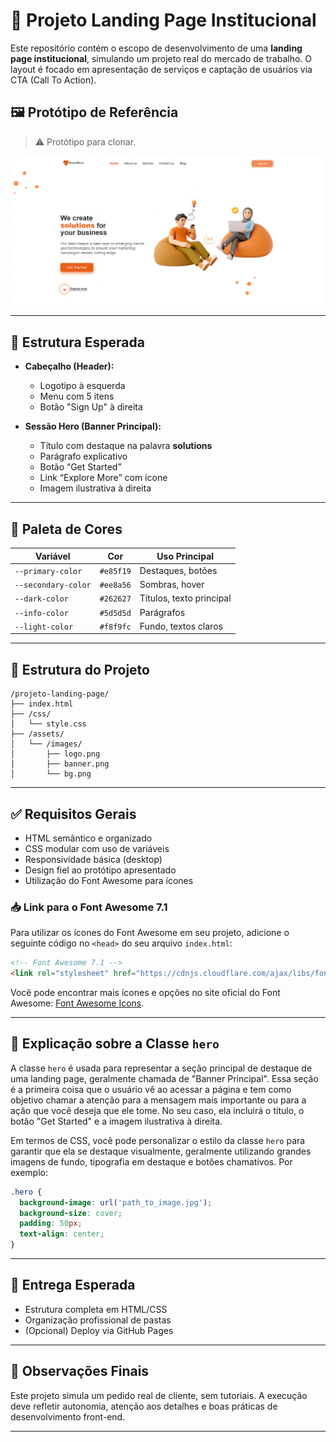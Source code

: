 # 💼 Projeto Landing Page Institucional

Este repositório contém o escopo de desenvolvimento de uma **landing page institucional**, simulando um projeto real do mercado de trabalho. O layout é focado em apresentação de serviços e captação de usuários via CTA (Call To Action).

## 🖼️ Protótipo de Referência

> ⚠️ Protótipo para clonar.

![Preview do Layout](./image.png)

---

## 📌 Estrutura Esperada

* **Cabeçalho (Header):**

  * Logotipo à esquerda
  * Menu com 5 itens
  * Botão "Sign Up" à direita

* **Sessão Hero (Banner Principal):**

  * Título com destaque na palavra **solutions**
  * Parágrafo explicativo
  * Botão “Get Started”
  * Link “Explore More” com ícone
  * Imagem ilustrativa à direita

---

## 🎨 Paleta de Cores

| Variável            | Cor       | Uso Principal            |
| ------------------- | --------- | ------------------------ |
| `--primary-color`   | `#e85f19` | Destaques, botões        |
| `--secondary-color` | `#ee8a56` | Sombras, hover           |
| `--dark-color`      | `#262627` | Títulos, texto principal |
| `--info-color`      | `#5d5d5d` | Parágrafos               |
| `--light-color`     | `#f8f9fc` | Fundo, textos claros     |

---

## 🧱 Estrutura do Projeto

```
/projeto-landing-page/
├── index.html
├── /css/
│   └── style.css
├── /assets/
│   └── /images/
│       ├── logo.png
│       ├── banner.png
│       └── bg.png
```

---

## ✅ Requisitos Gerais

* HTML semântico e organizado
* CSS modular com uso de variáveis
* Responsividade básica (desktop)
* Design fiel ao protótipo apresentado
* Utilização do Font Awesome para ícones

### 📥 **Link para o Font Awesome 7.1**

Para utilizar os ícones do Font Awesome em seu projeto, adicione o seguinte código no `<head>` do seu arquivo `index.html`:

```html
<!-- Font Awesome 7.1 -->
<link rel="stylesheet" href="https://cdnjs.cloudflare.com/ajax/libs/font-awesome/7.1.0/css/all.min.css">
```

Você pode encontrar mais ícones e opções no site oficial do Font Awesome: [Font Awesome Icons](https://fontawesome.com/icons).

---

## 📌 Explicação sobre a Classe `hero`

A classe `hero` é usada para representar a seção principal de destaque de uma landing page, geralmente chamada de "Banner Principal". Essa seção é a primeira coisa que o usuário vê ao acessar a página e tem como objetivo chamar a atenção para a mensagem mais importante ou para a ação que você deseja que ele tome. No seu caso, ela incluirá o título, o botão "Get Started" e a imagem ilustrativa à direita.

Em termos de CSS, você pode personalizar o estilo da classe `hero` para garantir que ela se destaque visualmente, geralmente utilizando grandes imagens de fundo, tipografia em destaque e botões chamativos. Por exemplo:

```css
.hero {
  background-image: url('path_to_image.jpg');
  background-size: cover;
  padding: 50px;
  text-align: center;
}
```

---

## 📌 Entrega Esperada

* Estrutura completa em HTML/CSS
* Organização profissional de pastas
* (Opcional) Deploy via GitHub Pages

---

## 📎 Observações Finais

Este projeto simula um pedido real de cliente, sem tutoriais. A execução deve refletir autonomia, atenção aos detalhes e boas práticas de desenvolvimento front-end.

---

